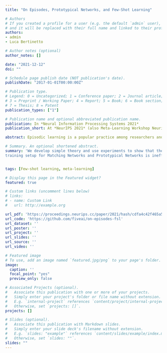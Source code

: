 ```yaml
---
title: "On Episodes, Prototypical Networks, and Few-Shot Learning"

# Authors
# If you created a profile for a user (e.g. the default `admin` user), write the username (folder name) here
# and it will be replaced with their full name and linked to their profile.
authors:
- admin
- Luca Bertinetto

# Author notes (optional)
author_notes: []

date: "2021-12-12"
doi: ""

# Schedule page publish date (NOT publication's date).
publishDate: "2017-01-01T00:00:00Z"

# Publication type.
# Legend: 0 = Uncategorized; 1 = Conference paper; 2 = Journal article;
# 3 = Preprint / Working Paper; 4 = Report; 5 = Book; 6 = Book section;
# 7 = Thesis; 8 = Patent
publication_types: ["1"]

# Publication name and optional abbreviated publication name.
publication: In *Neural Information Processing Systems 2021*
publication_short: At *NeurIPS 2021* (also Meta-Learning Workshop Neurips 2020)

abstract: Episodic learning is a popular practice among researchers and practitioners interested in few-shot learning. It consists of organising training in a series of learning problems (or episodes), each divided into a small training and validation subset to mimic the circumstances encountered during evaluation. But is this always necessary?In this paper, we investigate the usefulness of episodic learning in methods which use nonparametric approaches, such as nearest neighbours, at the level of the episode. For these methods, we not only show how the constraints imposed by episodic learning are not necessary, but that they in fact lead to a data-inefficient way of exploiting training batches.We conduct a wide range of ablative experiments with Matching and Prototypical Networks, two of the most popular methods that use nonparametric approaches at the level of the episode. Their "non-episodic" counterparts are considerably simpler, and significantly improve their performance in multiple few-shot classification datasets.

# Summary. An optional shortened abstract.
summary: 'We develop simple theory and use experiments to show that the episodic
training setup for Matching Networks and Prototypical Networks is inefficient.'


tags: [Few-shot learning, meta-learning]

# Display this page in the Featured widget?
featured: true

# Custom links (uncomment lines below)
# links:
# - name: Custom Link
#   url: http://example.org

url_pdf: 'https://proceedings.neurips.cc/paper/2021/hash/cdfa4c42f465a5a66871587c69fcfa34-Abstract.html'
url_code: 'https://github.com/fiveai/on-episodes-fsl'
url_dataset: ''
url_poster: ''
url_project: ''
url_slides: ''
url_source: ''
url_video: ''

# Featured image
# To use, add an image named `featured.jpg/png` to your page's folder.
image:
  caption: ''
  focal_point: "yes"
  preview_only: false

# Associated Projects (optional).
#   Associate this publication with one or more of your projects.
#   Simply enter your project's folder or file name without extension.
#   E.g. `internal-project` references `content/project/internal-project/index.md`.
#   Otherwise, set `projects: []`.
projects: []

# Slides (optional).
#   Associate this publication with Markdown slides.
#   Simply enter your slide deck's filename without extension.
#   E.g. `slides: "example"` references `content/slides/example/index.md`.
#   Otherwise, set `slides: ""`.
slides: ""
---
```

